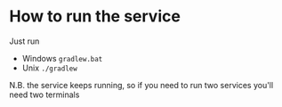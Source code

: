 # How to run the service
Just run 
* Windows `gradlew.bat`
* Unix `./gradlew`

N.B. the service keeps running, so if you need to run two services you'll need two terminals